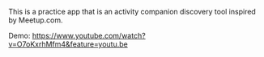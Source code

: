 This is a practice app that is an activity companion discovery tool inspired by Meetup.com.

Demo: https://www.youtube.com/watch?v=O7oKxrhMfm4&feature=youtu.be
